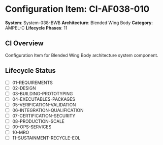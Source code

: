 # Configuration Item: CI-AF038-010

**System**: System-038-BWB
**Architecture**: Blended Wing Body
**Category**: AMPEL-C
**Lifecycle Phases**: 11

## CI Overview
Configuration Item for Blended Wing Body architecture system component.

## Lifecycle Status
- [ ] 01-REQUIREMENTS
- [ ] 02-DESIGN
- [ ] 03-BUILDING-PROTOTYPING
- [ ] 04-EXECUTABLES-PACKAGES
- [ ] 05-VERIFICATION-VALIDATION
- [ ] 06-INTEGRATION-QUALIFICATION
- [ ] 07-CERTIFICATION-SECURITY
- [ ] 08-PRODUCTION-SCALE
- [ ] 09-OPS-SERVICES
- [ ] 10-MRO
- [ ] 11-SUSTAINMENT-RECYCLE-EOL
